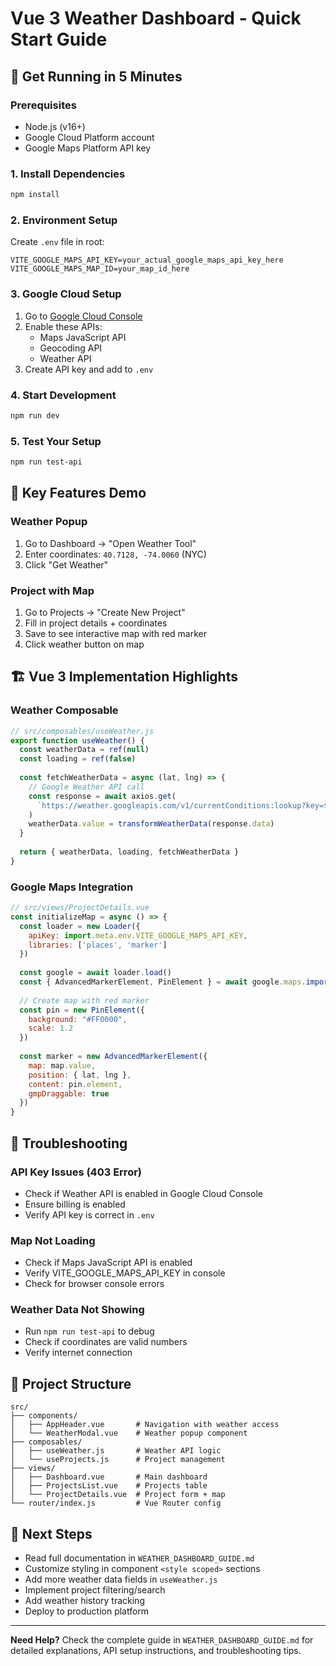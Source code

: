 # Vue 3 Weather Dashboard - Quick Start Guide

## 🚀 Get Running in 5 Minutes

### Prerequisites
- Node.js (v16+)
- Google Cloud Platform account
- Google Maps Platform API key

### 1. Install Dependencies
```bash
npm install
```

### 2. Environment Setup
Create `.env` file in root:
```env
VITE_GOOGLE_MAPS_API_KEY=your_actual_google_maps_api_key_here
VITE_GOOGLE_MAPS_MAP_ID=your_map_id_here
```

### 3. Google Cloud Setup
1. Go to [Google Cloud Console](https://console.cloud.google.com/)
2. Enable these APIs:
   - Maps JavaScript API
   - Geocoding API  
   - Weather API
3. Create API key and add to `.env`

### 4. Start Development
```bash
npm run dev
```

### 5. Test Your Setup
```bash
npm run test-api
```

## 🌟 Key Features Demo

### Weather Popup
1. Go to Dashboard → "Open Weather Tool"
2. Enter coordinates: `40.7128, -74.0060` (NYC)
3. Click "Get Weather"

### Project with Map
1. Go to Projects → "Create New Project" 
2. Fill in project details + coordinates
3. Save to see interactive map with red marker
4. Click weather button on map

## 🏗️ Vue 3 Implementation Highlights

### Weather Composable
```javascript
// src/composables/useWeather.js
export function useWeather() {
  const weatherData = ref(null)
  const loading = ref(false)
  
  const fetchWeatherData = async (lat, lng) => {
    // Google Weather API call
    const response = await axios.get(
      `https://weather.googleapis.com/v1/currentConditions:lookup?key=${API_KEY}&location.latitude=${lat}&location.longitude=${lng}`
    )
    weatherData.value = transformWeatherData(response.data)
  }
  
  return { weatherData, loading, fetchWeatherData }
}
```

### Google Maps Integration
```javascript
// src/views/ProjectDetails.vue
const initializeMap = async () => {
  const loader = new Loader({
    apiKey: import.meta.env.VITE_GOOGLE_MAPS_API_KEY,
    libraries: ['places', 'marker']
  })
  
  const google = await loader.load()
  const { AdvancedMarkerElement, PinElement } = await google.maps.importLibrary("marker")
  
  // Create map with red marker
  const pin = new PinElement({
    background: "#FF0000",
    scale: 1.2
  })
  
  const marker = new AdvancedMarkerElement({
    map: map.value,
    position: { lat, lng },
    content: pin.element,
    gmpDraggable: true
  })
}
```

## 🔧 Troubleshooting

### API Key Issues (403 Error)
- Check if Weather API is enabled in Google Cloud Console
- Ensure billing is enabled
- Verify API key is correct in `.env`

### Map Not Loading
- Check if Maps JavaScript API is enabled
- Verify VITE_GOOGLE_MAPS_API_KEY in console
- Check for browser console errors

### Weather Data Not Showing
- Run `npm run test-api` to debug
- Check if coordinates are valid numbers
- Verify internet connection

## 📁 Project Structure
```
src/
├── components/
│   ├── AppHeader.vue       # Navigation with weather access
│   └── WeatherModal.vue    # Weather popup component
├── composables/
│   ├── useWeather.js       # Weather API logic
│   └── useProjects.js      # Project management
├── views/
│   ├── Dashboard.vue       # Main dashboard
│   ├── ProjectsList.vue    # Projects table
│   └── ProjectDetails.vue  # Project form + map
└── router/index.js         # Vue Router config
```

## 🎯 Next Steps
- Read full documentation in `WEATHER_DASHBOARD_GUIDE.md`
- Customize styling in component `<style scoped>` sections
- Add more weather data fields in `useWeather.js`
- Implement project filtering/search
- Add weather history tracking
- Deploy to production platform

---

**Need Help?** Check the complete guide in `WEATHER_DASHBOARD_GUIDE.md` for detailed explanations, API setup instructions, and troubleshooting tips. 